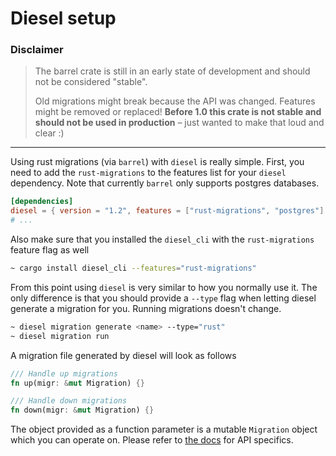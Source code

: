 # Diesel setup


### Disclaimer
> The barrel crate is still in an early state of development and should not be considered "stable". 
>
> Old migrations might break because the API was changed. Features might be removed or replaced! **Before 1.0 this crate is not stable and should __not__ be used in production** – just wanted to make that loud and clear :)

---

Using rust migrations (via `barrel`) with `diesel` is really simple. First, you need to add the `rust-migrations` to the features list for your `diesel` dependency. Note that currently `barrel` only supports postgres databases.


```toml
[dependencies]
diesel = { version = "1.2", features = ["rust-migrations", "postgres"] }
# ...
```

Also make sure that you installed the `diesel_cli` with the `rust-migrations` feature flag as well

```bash
~ cargo install diesel_cli --features="rust-migrations"
```

From this point using `diesel` is very similar to how you normally use it. The only difference is that you should provide a `--type` flag when letting diesel generate a migration for you. Running migrations doesn't change.

```bash
~ diesel migration generate <name> --type="rust"
~ diesel migration run
```

A migration file generated by diesel will look as follows

```rust
/// Handle up migrations
fn up(migr: &mut Migration) {}

/// Handle down migrations
fn down(migr: &mut Migration) {}
```

The object provided as a function parameter is a mutable `Migration` object which you can operate on. Please refer to  [the docs](https://docs.rs/barrel/0.2.0/barrel/migration/struct.Migration.html) for API specifics.
